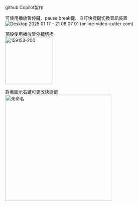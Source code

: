 github Copilot製作
  
可使用播放暫停鍵、pause break鍵、自訂快捷鍵切換音訊裝置  
![Desktop 2025 01 17 - 21 08 07 01 (online-video-cutter com)](https://github.com/user-attachments/assets/fc693dc2-75e8-4e5b-8605-d18e060aeaf0)
  
預設使用播放暫停鍵切換  
<img width="150" alt="159153-200" src="https://github.com/user-attachments/assets/dfa3e235-2a96-4911-828b-e3a592de97a0" />
  
對著圖示右鍵可更改快捷鍵  
<img width="338" alt="未命名" src="https://github.com/user-attachments/assets/85aba00e-0809-4747-ac4f-7a7282036ec1" />
  

